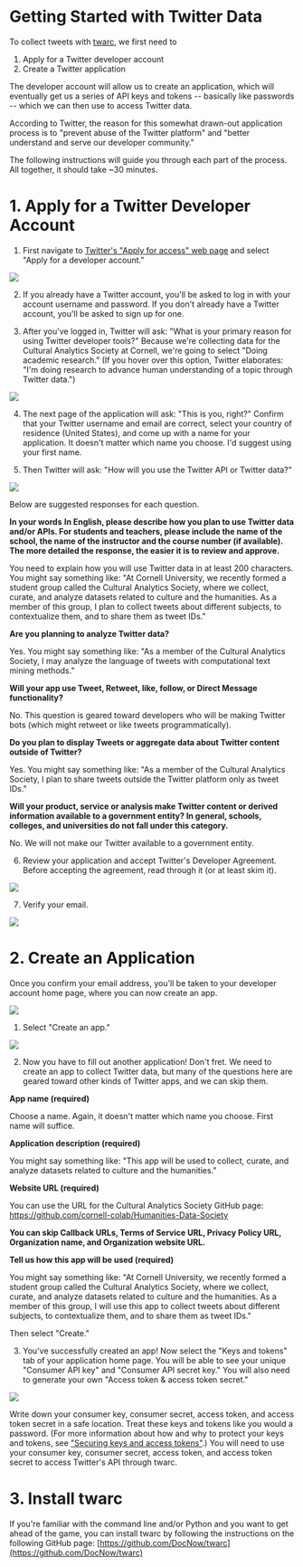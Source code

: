 # Getting Started with Twitter Data

To collect tweets with [twarc](https://github.com/DocNow/twarc), we first need to

1) Apply for a Twitter developer account 
2) Create a Twitter application

The developer account will allow us to create an application, which will eventually get us a series of API keys and tokens -- basically like passwords -- which we can then use to access Twitter data.

According to Twitter, the reason for this somewhat drawn-out application process is to "prevent abuse of the Twitter platform" and "better understand and serve our developer community."

The following instructions will guide you through each part of the process. All together, it should take ~30 minutes.


# 1. Apply for a Twitter Developer Account


1. First navigate to [Twitter's "Apply for access" web page](https://developer.twitter.com/en/apply-for-access.html) and select "Apply for a developer account."

![](images/apply-for-access.png)


2. If you already have a Twitter account, you'll be asked to log in with your account username and password. If you don't already have a Twitter account, you'll be asked to sign up for one.


3. After you've logged in, Twitter will ask: "What is your primary reason for using Twitter developer tools?" Because we're collecting data for the Cultural Analytics Society at Cornell, we're going to select "Doing academic research." (If you hover over this option, Twitter elaborates: "I'm doing research to advance human understanding of a topic through Twitter data.")

![](images/developer-primary-reason.png)

4. The next page of the application will ask: "This is you, right?" Confirm that your Twitter username and email are correct, select your country of residence (United States), and come up with a name for your application. It doesn't matter which name you choose. I'd suggest using your first name.

5. Then Twitter will ask: "How will you use the Twitter API or Twitter data?"

![](images/twitter-use-explanation.png)

Below are suggested responses for each question.

**In your words**
**In English, please describe how you plan to use Twitter data and/or APIs. For students and teachers, please include the name of the school, the name of the instructor and the course number (if available). The more detailed the response, the easier it is to review and approve.**

You need to explain how you will use Twitter data in at least 200 characters. You might say something like: "At Cornell University, we recently formed a student group called the Cultural Analytics Society, where we collect, curate, and analyze datasets related to culture and the humanities. As a member of this group, I plan to collect tweets about different subjects, to contextualize them, and to share them as tweet IDs."

**Are you planning to analyze Twitter data?**

Yes. You might say something like: "As a member of the Cultural Analytics Society, I may analyze the language of tweets with computational text mining methods."

**Will your app use Tweet, Retweet, like, follow, or Direct Message functionality?**

No. This question is geared toward developers who will be making Twitter bots (which might retweet or like tweets programmatically).

**Do you plan to display Tweets or aggregate data about Twitter content outside of Twitter?**

Yes. You might say something like: "As a member of the Cultural Analytics Society, I plan to share tweets outside the Twitter platform only as tweet IDs."

**Will your product, service or analysis make Twitter content or derived information available to a government entity? In general, schools, colleges, and universities do not fall under this category.**

No. We will not make our Twitter available to a government entity.

6. Review your application and accept Twitter's Developer Agreement. Before accepting the agreement, read through it (or at least skim it).

![](/images/developer-agreement.png)

7. Verify your email.

![](/images/developer-success.png)



# 2. Create an Application

Once you confirm your email address, you'll be taken to your developer account home page, where you can now create an app. 

![](/images/app-home-page.png)

1. Select "Create an app."

![](/images/create-app.png)

2. Now you have to fill out another application! Don't fret. We need to create an app to collect Twitter data, but many of the questions here are geared toward other kinds of Twitter apps, and we can skip them.


**App name (required)**

Choose a name. Again, it doesn't matter which name you choose. First name will suffice.

**Application description (required)** 

You might say something like: "This app will be used to collect, curate, and analyze datasets related to culture and the humanities."

**Website URL (required)**

You can use the URL for the Cultural Analytics Society GitHub page: https://github.com/cornell-colab/Humanities-Data-Society

**You can skip Callback URLs, Terms of Service URL, Privacy Policy URL, Organization name, and Organization website URL.**

**Tell us how this app will be used (required)**

You might say something like: "At Cornell University, we recently formed a student group called the Cultural Analytics Society, where we collect, curate, and analyze datasets related to culture and the humanities. As a member of this group, I will use this app to collect tweets about different subjects, to contextualize them, and to share them as tweet IDs."

Then select "Create."

3. You've successfully created an app! Now select the "Keys and tokens" tab of your application home page. You will be able to see your unique "Consumer API key" and "Consumer API secret key." You will also need to generate your own "Access token & access token secret." 

![](/images/keys-and-tokens.png)

Write down your consumer key, consumer secret, access token, and access token secret in a safe location. Treat these keys and tokens like you would a password. (For more information about how and why to protect your keys and tokens, see ["Securing keys and access tokens"](https://developer.twitter.com/en/docs/basics/authentication/guides/securing-keys-and-tokens).) You will need to use your consumer key, consumer secret, access token, and access token secret to access Twitter's API through twarc.

# 3. Install twarc

If you're familiar with the command line and/or Python and you want to get ahead of the game, you can install twarc by following the instructions on the following GitHub page: [https://github.com/DocNow/twarc](https://github.com/DocNow/twarc)



